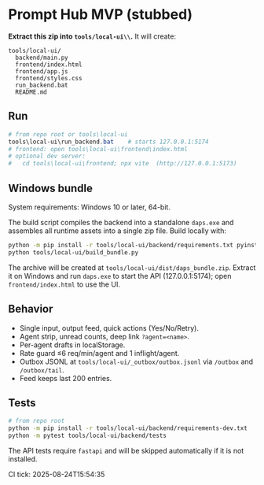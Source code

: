 # Prompt Hub MVP (stubbed)

**Extract this zip into `tools/local-ui\\`.** It will create:
```
tools/local-ui/
  backend/main.py
  frontend/index.html
  frontend/app.js
  frontend/styles.css
  run_backend.bat
  README.md
```

## Run
```powershell
# from repo root or tools\local-ui
tools\local-ui\run_backend.bat    # starts 127.0.0.1:5174
# frontend: open tools\local-ui\frontend\index.html
# optional dev server:
#   cd tools\local-ui\frontend; npx vite  (http://127.0.0.1:5173)
```

## Windows bundle
System requirements: Windows 10 or later, 64-bit.

The build script compiles the backend into a standalone `daps.exe` and assembles all
runtime assets into a single zip file. Build locally with:

```bash
python -m pip install -r tools/local-ui/backend/requirements.txt pyinstaller
python tools/local-ui/build_bundle.py
```

The archive will be created at `tools/local-ui/dist/daps_bundle.zip`. Extract it on
Windows and run `daps.exe` to start the API (127.0.0.1:5174); open
`frontend/index.html` to use the UI.

## Behavior
- Single input, output feed, quick actions (Yes/No/Retry).
- Agent strip, unread counts, deep link `?agent=<name>`.
- Per-agent drafts in localStorage.
- Rate guard ≤6 req/min/agent and 1 inflight/agent.
- Outbox JSONL at `tools/local-ui/_outbox/outbox.jsonl` via `/outbox` and `/outbox/tail`.
- Feed keeps last 200 entries.

## Tests
```bash
# from repo root
python -m pip install -r tools/local-ui/backend/requirements-dev.txt
python -m pytest tools/local-ui/backend/tests
```
The API tests require `fastapi` and will be skipped automatically if it is not installed.

CI tick: 2025-08-24T15:54:35
